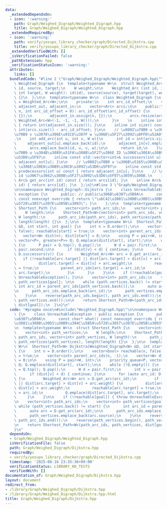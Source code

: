 ```yaml
---
data:
  _extendedDependsOn:
  - icon: ':warning:'
    path: Graph/Weighed_Digraph/Weighted_Digraph.hpp
    title: Graph/Weighed_Digraph/Weighted_Digraph.hpp
  _extendedRequiredBy:
  - icon: ':warning:'
    path: verify/yosupo_library_checker/graph/Directed_Dijkstra.cpp
    title: verify/yosupo_library_checker/graph/Directed_Dijkstra.cpp
  _extendedVerifiedWith: []
  _isVerificationFailed: false
  _pathExtension: hpp
  _verificationStatusIcon: ':warning:'
  attributes:
    links: []
  bundledCode: "#line 2 \"Graph/Weighed_Digraph/Weighted_Digraph.hpp\"\n\nnamespace\
    \ Weighted_Digraph {\n  template<typename W>\n  struct Weighted_Arc {\n    int\
    \ id, source, target;\n    W weight;\n\n    Weighted_Arc (int id, int source,\
    \ int target, W weight): id(id), source(source), target(target), weight(weight)\
    \ {}\n  };\n\n  template<typename W>\n  class Weighted_Digraph {\n    using Arc\
    \ = Weighted_Arc<W>;\n\n    private:\n    int arc_id_offset;\n    vector<vector<int>>\
    \ adjacent_out, adjacent_in;\n    vector<Arc> arcs;\n\n    public:\n    Weighted_Digraph(int\
    \ n, int arc_id_offset = 0): arc_id_offset(arc_id_offset) {\n        adjacent_out.assign(n,\
    \ {});\n        adjacent_in.assign(n, {});\n        arcs.resize(arc_id_offset,\
    \ Weighted_Arc<W>(-1, -1, -1, W()));\n      }\n    \n    inline int order() const\
    \ { return int(adjacent_in.size()); }\n\n    inline int size() const { return\
    \ int(arcs.size()) - arc_id_offset; }\n\n    // \u9802\u70B9 u \u304B\u3089\u9802\
    \u70B9 v \u3078\u306E\u91CD\u307F w \u306E\u5F27\u3092\u8FFD\u52A0\u3059\u308B\
    .\n    int add_arc(int u, int v, W w){\n      int id = int(arcs.size());\n\n \
    \     adjacent_out[u].emplace_back(id);\n      adjacent_in[v].emplace_back(id);\n\
    \      arcs.emplace_back(id, u, v, w);\n\n      return id;\n    }\n\n    // \u9802\
    \u70B9 u \u304B\u3089\u51FA\u308B\u5F27\u306E ID \u306E\u30EA\u30B9\u30C8\u3092\
    \u53D6\u5F97\n    inline const std::vector<int>& successors(int u) const { return\
    \ adjacent_out[u]; }\n\n    // \u9802\u70B9 u \u306B\u5165\u308B\u5F27\u306E ID\
    \ \u306E\u30EA\u30B9\u30C8\u3092\u53D6\u5F97\n    inline const std::vector<int>&\
    \ predecessors(int u) const { return adjacent_in[u]; }\n\n    // \u5F27 ID \u304C\
    \ id \u3067\u3042\u308B\u5F27\u3092\u53D6\u5F97\u3059\u308B.\n    inline const\
    \ Arc& get_arc(int id) const { return arcs[id]; }\n    inline Arc& get_arc(int\
    \ id) { return arcs[id]; }\n  };\n}\n#line 3 \"Graph/Weighed_Digraph/Dijkstra.hpp\"\
    \n\nnamespace Weighted_Digraph::Dijkstra {\n    class UnreachableException : public\
    \ exception {\n      public: // public\u306B\u6307\u5B9A\n      const char* what()\
    \ const noexcept override { return \"\u6C42\u3081\u308B\u30D1\u30B9\u304C\u5B58\
    \u5728\u3057\u307E\u305B\u3093\"; }\n    };\n\n  template<typename W>\n  struct\
    \ Shortest_Path {\n    vector<int> path_arc_ids;\n    vector<int> path_vertices;\n\
    \    W length;\n\n    Shortest_Path<W>(vector<int> path_arc_ids, vector<int> path_vertices,\
    \ W length):\n      path_arc_ids(path_arc_ids), path_vertices(path_vertices),\
    \ length(length) {}\n  };\n\n  template<typename W>\n  Shortest_Path<W> Dijkstra(Weighted_Digraph<W>\
    \ &D, int start, int goal) {\n    int n = D.order();\n\n    vector<bool> reachable(n,\
    \ false); reachable[start] = true;\n    vector<int> parent_arc_ids(n, -1);\n \
    \   vector<W> dist(n); dist[start] = 0;\n\n    using P = pair<W, int>;\n    priority_queue<P,\
    \ vector<P>, greater<P>> Q; Q.emplace(dist[start], start);\n\n    while (!Q.empty())\
    \ {\n      P pair = Q.top(); Q.pop();\n      W d = pair.first;\n      int v =\
    \ pair.second;\n\n      if (dist[v] < d) { continue; }\n\n      for (auto arc_id:\
    \ D.successors(v)) {\n        Weighted_Arc<W> arc = D.get_arc(arc_id);\n     \
    \   if (!reachable[arc.target] || dist[arc.target] > dist[v] + arc.weight) {\n\
    \          dist[arc.target] = dist[v] + arc.weight;\n          reachable[arc.target]\
    \ = true;\n          parent_arc_ids[arc.target] = arc.id;\n          Q.emplace(dist[arc.target],\
    \ arc.target);\n        }\n      }\n    }\n\n    if (!reachable[goal]) { throw\
    \ UnreachableException(); }\n\n    vector<int> path_arc_ids;\n    vector<int>\
    \ path_vertices{goal}; \n\n    while (path_vertices.back() != start) {\n     \
    \ int arc_id = parent_arc_ids[path_vertices.back()];\n      auto arc = D.get_arc(arc_id);\n\
    \n      path_arc_ids.emplace_back(arc_id);\n      path_vertices.emplace_back(arc.source);\n\
    \    }\n\n    reverse(path_arc_ids.begin(), path_arc_ids.end());\n    reverse(path_vertices.begin(),\
    \ path_vertices.end());\n\n    return Shortest_Path<W>(path_arc_ids, path_vertices,\
    \ dist[goal]);\n  }\n}\n"
  code: "#pragma once\n#include\"Weighted_Digraph.hpp\"\n\nnamespace Weighted_Digraph::Dijkstra\
    \ {\n    class UnreachableException : public exception {\n      public: // public\u306B\
    \u6307\u5B9A\n      const char* what() const noexcept override { return \"\u6C42\
    \u3081\u308B\u30D1\u30B9\u304C\u5B58\u5728\u3057\u307E\u305B\u3093\"; }\n    };\n\
    \n  template<typename W>\n  struct Shortest_Path {\n    vector<int> path_arc_ids;\n\
    \    vector<int> path_vertices;\n    W length;\n\n    Shortest_Path<W>(vector<int>\
    \ path_arc_ids, vector<int> path_vertices, W length):\n      path_arc_ids(path_arc_ids),\
    \ path_vertices(path_vertices), length(length) {}\n  };\n\n  template<typename\
    \ W>\n  Shortest_Path<W> Dijkstra(Weighted_Digraph<W> &D, int start, int goal)\
    \ {\n    int n = D.order();\n\n    vector<bool> reachable(n, false); reachable[start]\
    \ = true;\n    vector<int> parent_arc_ids(n, -1);\n    vector<W> dist(n); dist[start]\
    \ = 0;\n\n    using P = pair<W, int>;\n    priority_queue<P, vector<P>, greater<P>>\
    \ Q; Q.emplace(dist[start], start);\n\n    while (!Q.empty()) {\n      P pair\
    \ = Q.top(); Q.pop();\n      W d = pair.first;\n      int v = pair.second;\n\n\
    \      if (dist[v] < d) { continue; }\n\n      for (auto arc_id: D.successors(v))\
    \ {\n        Weighted_Arc<W> arc = D.get_arc(arc_id);\n        if (!reachable[arc.target]\
    \ || dist[arc.target] > dist[v] + arc.weight) {\n          dist[arc.target] =\
    \ dist[v] + arc.weight;\n          reachable[arc.target] = true;\n          parent_arc_ids[arc.target]\
    \ = arc.id;\n          Q.emplace(dist[arc.target], arc.target);\n        }\n \
    \     }\n    }\n\n    if (!reachable[goal]) { throw UnreachableException(); }\n\
    \n    vector<int> path_arc_ids;\n    vector<int> path_vertices{goal}; \n\n   \
    \ while (path_vertices.back() != start) {\n      int arc_id = parent_arc_ids[path_vertices.back()];\n\
    \      auto arc = D.get_arc(arc_id);\n\n      path_arc_ids.emplace_back(arc_id);\n\
    \      path_vertices.emplace_back(arc.source);\n    }\n\n    reverse(path_arc_ids.begin(),\
    \ path_arc_ids.end());\n    reverse(path_vertices.begin(), path_vertices.end());\n\
    \n    return Shortest_Path<W>(path_arc_ids, path_vertices, dist[goal]);\n  }\n\
    }\n"
  dependsOn:
  - Graph/Weighed_Digraph/Weighted_Digraph.hpp
  isVerificationFile: false
  path: Graph/Weighed_Digraph/Dijkstra.hpp
  requiredBy:
  - verify/yosupo_library_checker/graph/Directed_Dijkstra.cpp
  timestamp: '2025-08-16 23:35:36+09:00'
  verificationStatus: LIBRARY_NO_TESTS
  verifiedWith: []
documentation_of: Graph/Weighed_Digraph/Dijkstra.hpp
layout: document
redirect_from:
- /library/Graph/Weighed_Digraph/Dijkstra.hpp
- /library/Graph/Weighed_Digraph/Dijkstra.hpp.html
title: Graph/Weighed_Digraph/Dijkstra.hpp
---
```

